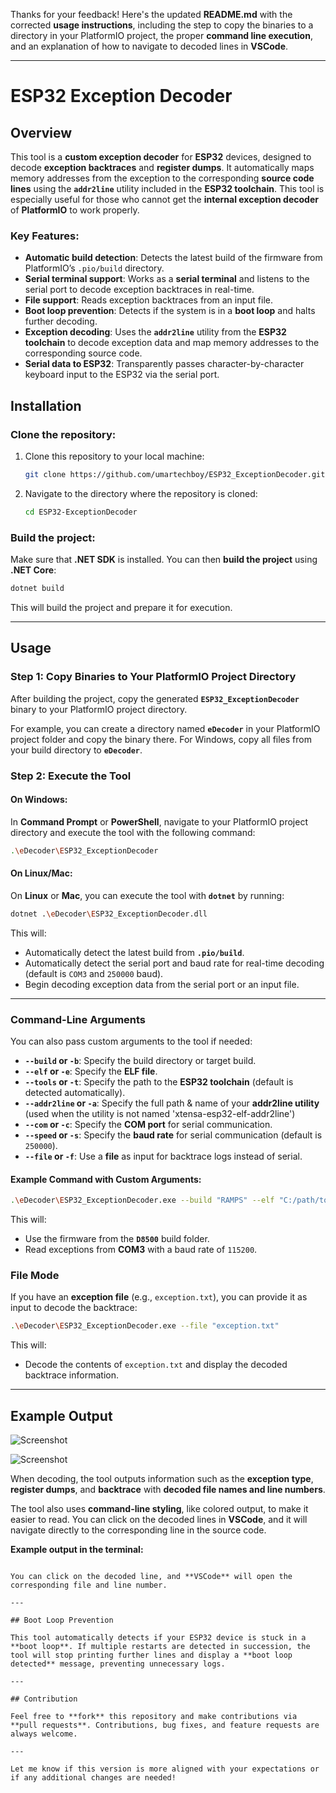 Thanks for your feedback! Here's the updated **README.md** with the corrected **usage instructions**, including the step to copy the binaries to a directory in your PlatformIO project, the proper **command line execution**, and an explanation of how to navigate to decoded lines in **VSCode**.

---

# ESP32 Exception Decoder

## Overview

This tool is a **custom exception decoder** for **ESP32** devices, designed to decode **exception backtraces** and **register dumps**. It automatically maps memory addresses from the exception to the corresponding **source code lines** using the **`addr2line`** utility included in the **ESP32 toolchain**. This tool is especially useful for those who cannot get the **internal exception decoder** of **PlatformIO** to work properly.

### **Key Features:**
- **Automatic build detection**: Detects the latest build of the firmware from PlatformIO’s `.pio/build` directory.
- **Serial terminal support**: Works as a **serial terminal** and listens to the serial port to decode exception backtraces in real-time.
- **File support**: Reads exception backtraces from an input file.
- **Boot loop prevention**: Detects if the system is in a **boot loop** and halts further decoding.
- **Exception decoding**: Uses the **`addr2line`** utility from the **ESP32 toolchain** to decode exception data and map memory addresses to the corresponding source code.
- **Serial data to ESP32**: Transparently passes character-by-character keyboard input to the ESP32 via the serial port.  

## Installation

### Clone the repository:

1. Clone this repository to your local machine:
   ```bash
   git clone https://github.com/umartechboy/ESP32_ExceptionDecoder.git
   ```

2. Navigate to the directory where the repository is cloned:
   ```bash
   cd ESP32-ExceptionDecoder
   ```

### Build the project:

Make sure that **.NET SDK** is installed. You can then **build the project** using **.NET Core**:

```bash
dotnet build
```

This will build the project and prepare it for execution.

---

## Usage

### **Step 1: Copy Binaries to Your PlatformIO Project Directory**

After building the project, copy the generated **`ESP32_ExceptionDecoder`** binary to your PlatformIO project directory.

For example, you can create a directory named **`eDecoder`** in your PlatformIO project folder and copy the binary there. For Windows, copy all files from your build directory to **`eDecoder`**.

### **Step 2: Execute the Tool**

#### **On Windows**:
In **Command Prompt** or **PowerShell**, navigate to your PlatformIO project directory and execute the tool with the following command:

```bash
.\eDecoder\ESP32_ExceptionDecoder
```

#### **On Linux/Mac**:
On **Linux** or **Mac**, you can execute the tool with **`dotnet`** by running:

```bash
dotnet .\eDecoder\ESP32_ExceptionDecoder.dll
```

This will:
- Automatically detect the latest build from **`.pio/build`**.
- Automatically detect the serial port and baud rate for real-time decoding (default is `COM3` and `250000` baud).
- Begin decoding exception data from the serial port or an input file.

---

### **Command-Line Arguments**

You can also pass custom arguments to the tool if needed:

- **`--build` or `-b`**: Specify the build directory or target build.
- **`--elf` or `-e`**: Specify the **ELF file**.
- **`--tools` or `-t`**: Specify the path to the **ESP32 toolchain** (default is detected automatically).
- **`--addr2line` or `-a`**: Specify the full path & name of your **addr2line utility** (used when the utility is not named 'xtensa-esp32-elf-addr2line')
- **`--com` or `-c`**: Specify the **COM port** for serial communication.
- **`--speed` or `-s`**: Specify the **baud rate** for serial communication (default is `250000`).
- **`--file` or `-f`**: Use a **file** as input for backtrace logs instead of serial.

#### Example Command with Custom Arguments:

```bash
.\eDecoder\ESP32_ExceptionDecoder.exe --build "RAMPS" --elf "C:/path/to/firmware.elf" --com "COM3" --speed 115200
```

This will:
- Use the firmware from the **`D8500`** build folder.
- Read exceptions from **COM3** with a baud rate of `115200`.

### **File Mode**

If you have an **exception file** (e.g., `exception.txt`), you can provide it as input to decode the backtrace:

```bash
.\eDecoder\ESP32_ExceptionDecoder.exe --file "exception.txt"
```

This will:
- Decode the contents of `exception.txt` and display the decoded backtrace information.

---

## Example Output

![Screenshot](https://raw.githubusercontent.com/umartechboy/ESP32_ExceptionDecoder/refs/heads/main/Screenshot.png)

![Screenshot](https://raw.githubusercontent.com/umartechboy/ESP32_ExceptionDecoder/refs/heads/main/Screenshot%202.png)

When decoding, the tool outputs information such as the **exception type**, **register dumps**, and **backtrace** with **decoded file names and line numbers**.

The tool also uses **command-line styling**, like colored output, to make it easier to read. You can click on the decoded lines in **VSCode**, and it will navigate directly to the corresponding line in the source code.

**Example output in the terminal:**

```

You can click on the decoded line, and **VSCode** will open the corresponding file and line number.

---

## Boot Loop Prevention

This tool automatically detects if your ESP32 device is stuck in a **boot loop**. If multiple restarts are detected in succession, the tool will stop printing further lines and display a **boot loop detected** message, preventing unnecessary logs.

---

## Contribution

Feel free to **fork** this repository and make contributions via **pull requests**. Contributions, bug fixes, and feature requests are always welcome.

---

Let me know if this version is more aligned with your expectations or if any additional changes are needed!